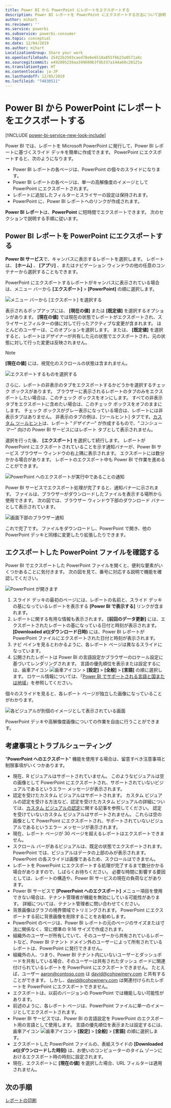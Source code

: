 ```yaml
---
title: Power BI から PowerPoint にレポートをエクスポートする
description: Power BI レポートを PowerPoint にエクスポートする方法について説明します。
author: mihart
ms.reviewer: ''
ms.service: powerbi
ms.subservice: powerbi-consumer
ms.topic: conceptual
ms.date: 12/04/2019
ms.author: mihart
LocalizationGroup: Share your work
ms.openlocfilehash: 25422b2503caed78e6e6518a855f6b23a0571a8c
ms.sourcegitcommit: e492895259aa39960063f9b337a144a60c20125a
ms.translationtype: HT
ms.contentlocale: ja-JP
ms.lasthandoff: 12/05/2019
ms.locfileid: "74830511"
---
```

# <a name="export-reports-from-power-bi-to-powerpoint"></a>Power BI から PowerPoint にレポートをエクスポートする

[!INCLUDE [power-bi-service-new-look-include](../includes/power-bi-service-new-look-include.md)]

Power BI では、レポートを Microsoft PowerPoint に発行して、Power BI レポートに基づくスライド デッキを簡単に作成できます。 PowerPoint にエクスポートすると、次のようになります。

* Power BI レポートの各ページは、PowerPoint の個々のスライドになります。
* Power BI レポートの各ページは、単一の高解像度のイメージとして PowerPoint にエクスポートされます。
* レポートに追加したフィルターとスライサーの設定は保持されます。
* PowerPoint に、Power BI レポートへのリンクが作成されます。

**Power BI レポート**は、**PowerPoint** に短時間でエクスポートできます。 次のセクションで説明する手順に従います。

## <a name="export-your-power-bi-report-to-powerpoint"></a>Power BI レポートを PowerPoint にエクスポートする
**Power BI サービス**で、キャンバスに表示するレポートを選択します。 レポートは、 **[ホーム]** 、 **[アプリ]** 、またはナビゲーション ウィンドウの他の任意のコンテナーから選択することもできます。

PowerPoint にエクスポートするレポートがキャンバスに表示されている場合は、メニュー バーから **[エクスポート]**  >  **[PowerPoint]** の順に選択します。

![メニュー バーから [エクスポート] を選択する](media/end-user-powerpoint/power-bi-export.png)

表示されるポップアップには、 **[現在の値]** または **[既定値]** を選択するオプションがあります。 **[現在の値]** では現在の状態でレポートがエクスポートされ、スライサーとフィルターの値に対して行ったアクティブな変更が含まれます。 ほとんどのユーザーは、このオプションを選択します。 または、 **[既定値]** を選択すると、レポートは*デザイナー*が共有した元の状態でエクスポートされ、元の状態に対して行った変更は反映されません。

> [!NOTE]
> **[現在の値]** には、視覚化のスクロールの状態は含まれません。

![エクスポートするものを選択する](media/end-user-powerpoint/power-bi-current-values.png)
 
さらに、レポートの非表示のタブをエクスポートするかどうかを選択するチェック ボックスがあります。 ブラウザーに表示されるレポートのタブのみをエクスポートしたい場合は、このチェック ボックスをオンにします。 すべての非表示タブをエクスポートに含めたい場合は、このチェック ボックスをオフのままにします。 チェック ボックスがグレー表示になっている場合は、レポートには非表示タブはありません。 非表示のタブの例は、[ツールヒント] タブです。[カスタム ツールヒント](../desktop-tooltips.md)は、レポート "*デザイナー*" が作成するもので、"*コンシューマー*" 向けの Power BI サービスにはレポート タブとして表示されません。 

選択を行った後、 **[エクスポート]** を選択して続行します。 レポートが PowerPoint にエクスポートされていることを示す通知バナーが、Power BI サービス ブラウザー ウィンドウの右上隅に表示されます。 エクスポートには数分かかる場合があります。 レポートのエクスポート中も Power BI で作業を進めることができます。

![PowerPoint へのエクスポートが実行中であることの通知](media/end-user-powerpoint/power-bi-export-progress.png)

Power BI サービスでエクスポート処理が完了すると、通知バナーに示されます。 ファイルは、ブラウザーがダウンロードしたファイルを表示する場所から使用できます。 次の図では、ブラウザー ウィンドウ下部のダウンロード バナーとして表示されています。

![画面下部のブラウザー通知](media/end-user-powerpoint/power-bi-browsers.png)

これで完了です。 ファイルをダウンロードし、PowerPoint で開き、他の PowerPoint デッキと同様に変更したり拡張したりできます。

## <a name="check-out-your-exported-powerpoint-file"></a>エクスポートした PowerPoint ファイルを確認する
Power BI でエクスポートした PowerPoint ファイルを開くと、便利な要素がいくつかあることに気付きます。 次の図を見て、番号に対応する説明で機能を確認してください。

![PowerPoint が開きます](media/end-user-powerpoint/power-bi-powerpoint.png)

1. スライド デッキの最初のページには、レポートの名前と、スライド デッキの基になっているレポートを表示する **[Power BI で表示する]** リンクが含まれます。
2. レポートに関する有用な情報も表示されます。 **[前回のデータ更新]** には、エクスポートされたレポートの基になっている日付と時刻が表示されます。 **[Downloaded at]\(ダウンロード日時\)** には、Power BI レポートが PowerPoint ファイルにエクスポートされた日付と時刻が表示されます。
3. ナビ ペインを見るとわかるように、各レポート ページは異なるスライドになっています。 
4. 公開されたレポートは Power BI の言語設定かブラウザーのロケール設定に基づいてレンダリングされます。 言語の優先順位を表示または設定するには、歯車アイコン ![歯車アイコン](media/end-user-powerpoint/power-bi-settings-icon.png) >  **[設定]**  >  **[全般]**  >  **[言語]** の順に選択します。 ロケール情報については、「[Power BI でサポートされる言語と国または地域](../supported-languages-countries-regions.md)」を参照してください。


個々のスライドを見ると、各レポート ページが独立した画像になっていることがわかります。

![各ビジュアルが別個のイメージとして表示されている画面](media/end-user-powerpoint/power-bi-images.png)

PowerPoint デッキや高解像度画像についての作業を自由に行うことができます。

## <a name="considerations-and-troubleshooting"></a>考慮事項とトラブルシューティング
"**PowerPoint へのエクスポート**" 機能を使用する場合は、留意すべき注意事項と制限事項がいくつかあります。

* 現在、R ビジュアルはサポートされていません。 このようなビジュアルは空の画像として PowerPoint にエクスポートされ、サポートされていないビジュアルであるというエラー メッセージが表示されます。
* 認定を受けたカスタム ビジュアルはサポートされます。 カスタム ビジュアルの認定を受ける方法など、認定を受けたカスタム ビジュアルの詳細については、[カスタム ビジュアルの認定](../developer/power-bi-custom-visuals-certified.md)に関する記事を参照してください。 認定を受けていないカスタム ビジュアルはサポートされません。 これらは空の画像として PowerPoint にエクスポートされ、サポートされていないビジュアルであるというエラー メッセージが表示されます。
* 現在、レポート ページが 30 ページを超えるレポートはエクスポートできません。
* スクロール バーがあるビジュアルは、既定の状態でエクスポートされます。 PowerPoint では、ビジュアルはデータの上部のみが表示されます。 PowerPoint の各スライドは画像であるため、スクロールはできません。 
* レポートを PowerPoint にエクスポートする処理が完了するまで数分かかる場合がありますので、しばらくお待ちください。 必要な時間に影響する要因としては、レポートの構造や、Power BI サービスの現在の負荷などがあります。
* Power BI サービスで **[PowerPoint へのエクスポート]** メニュー項目を使用できない場合は、テナント管理者が機能を無効にしている可能性があります。 詳細については、テナント管理者に問い合わせてください。
* 背景画像はグラフの境界領域でトリミングされます。 PowerPoint にエクスポートする前に背景画像を削除することをお勧めします。
* PowerPoint のページは、Power BI レポートの元のページのサイズまたは寸法に関係なく、常に標準の 9:16 サイズで作成されます。
* 組織外のユーザーが所有していて、そのユーザーから共有されているレポートなど、Power BI テナント ドメイン外のユーザーによって所有されているレポートは、PowerPoint に発行できません。
* 組織外の人、つまり、Power BI テナント内にいないユーザーとダッシュボードを共有している場合、そのユーザーは共有されたダッシュ ボードに関連付けられているレポートを PowerPoint にエクスポートできません。 たとえば、ユーザー aaron@contoso.com は david@cohowinery.com と共有することができます。 しかし、david@cohowinery.com は関連付けられたレポートを PowerPoint にエクスポートできません。
* エクスポートは、以前のバージョンの PowerPoint では機能しない可能性があります。
* 前述のように、各レポート ページは、PowerPoint ファイルに単一のイメージとしてエクスポートされます。
* Power BI サービスでは、Power BI の言語設定を PowerPoint のエクスポート用の言語として使用します。 言語の優先順位を表示または設定するには、歯車アイコン ![歯車アイコン](media/end-user-powerpoint/power-bi-settings-icon.png) >  **[設定]**  >  **[全般]**  >  **[言語]** の順に選択します。
* エクスポートした PowerPoint ファイルの、表紙スライドの **[Downloaded at]\(ダウンロードした時刻\)** は、お使いのコンピューターのタイム ゾーンにおけるエクスポート時の時刻に設定されます。
* 現在、エクスポートに **[現在の値]** を選択した場合、URL フィルターは適用されません。

## <a name="next-steps"></a>次の手順
[レポートの印刷](end-user-print.md)
